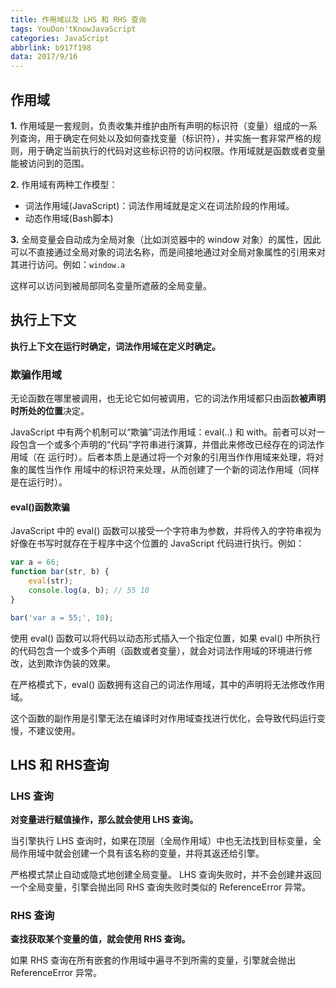 ```yaml
---
title: 作用域以及 LHS 和 RHS 查询
tags: YouDon'tKnowJavaScript
categories: JavaScript
abbrlink: b917f198
data: 2017/9/16
---
```

## 作用域

**1.** 作用域是一套规则，负责收集并维护由所有声明的标识符（变量）组成的一系列查询，用于确定在何处以及如何查找变量（标识符），并实施一套非常严格的规则，用于确定当前执行的代码对这些标识符的访问权限。作用域就是函数或者变量能被访问到的范围。

**2.** 作用域有两种工作模型：
* 词法作用域(JavaScript)：词法作用域就是定义在词法阶段的作用域。
* 动态作用域(Bash脚本)

**3.** 全局变量会自动成为全局对象（比如浏览器中的 window 对象）的属性，因此可以不直接通过全局对象的词法名称，而是间接地通过对全局对象属性的引用来对其进行访问。例如：`window.a`

这样可以访问到被局部同名变量所遮蔽的全局变量。

## 执行上下文

**执行上下文在运行时确定，词法作用域在定义时确定。**

### 欺骗作用域

无论函数在哪里被调用，也无论它如何被调用，它的词法作用域都只由函数**被声明时所处的位置**决定。

JavaScript 中有两个机制可以“欺骗”词法作用域：eval(..) 和 with。前者可以对一段包含一个或多个声明的“代码”字符串进行演算，并借此来修改已经存在的词法作用域（在
运行时）。后者本质上是通过将一个对象的引用当作作用域来处理，将对象的属性当作作
用域中的标识符来处理，从而创建了一个新的词法作用域（同样是在运行时）。

#### eval()函数欺骗

JavaScript 中的 eval() 函数可以接受一个字符串为参数，并将传入的字符串视为好像在书写时就存在于程序中这个位置的 JavaScript 代码进行执行。例如：

```javascript
var a = 66;
function bar(str, b) {
    eval(str);
    console.log(a, b); // 55 10
}

bar('var a = 55;', 10);
```
使用 eval() 函数可以将代码以动态形式插入一个指定位置，如果 eval() 中所执行的代码包含一个或多个声明（函数或者变量），就会对词法作用域的环境进行修改，达到欺诈伪装的效果。

在严格模式下，eval() 函数拥有这自己的词法作用域，其中的声明将无法修改作用域。

这个函数的副作用是引擎无法在编译时对作用域查找进行优化，会导致代码运行变慢，不建议使用。

## LHS 和 RHS查询
### LHS 查询

**对变量进行赋值操作，那么就会使用 LHS 查询。**

当引擎执行 LHS 查询时，如果在顶层（全局作用域）中也无法找到目标变量，全局作用域中就会创建一个具有该名称的变量，并将其返还给引擎。

严格模式禁止自动或隐式地创建全局变量。 LHS 查询失败时，并不会创建并返回一个全局变量，引擎会抛出同 RHS 查询失败时类似的 ReferenceError 异常。

### RHS 查询

**查找获取某个变量的值，就会使用 RHS 查询。**

如果 RHS 查询在所有嵌套的作用域中遍寻不到所需的变量，引擎就会抛出 ReferenceError 异常。